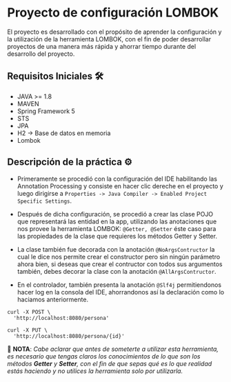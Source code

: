 # Proyecto de configuración LOMBOK
El proyecto es desarrollado con el propósito de aprender la configuración y la utilización de la herramienta LOMBOK,
con el fin de poder desarrollar proyectos de una manera más rápida y ahorrar tiempo durante del desarrollo del proyecto.

## Requisitos Iniciales 🛠️
* JAVA >= 1.8
* MAVEN
* Spring Framework 5
* STS
* JPA
* H2 -> Base de datos en memoria
* Lombok

## Descripción de la práctica ⚙️

* Primeramente se procedió con la configuración del IDE habilitando las Annotation Processing y consiste en hacer clic dereche en el proyecto
y luego dirigirse a `Properties -> Java Compiler -> Enabled Project Specific Settings`.

* Después de dicha configuración, se procedió a crear las clase POJO que representará las entidad en la app, utilizando las anotaciones que nos provee la herramienta LOMBOK:
`@Getter, @Setter` éste caso para las propiedades de la clase que requieres los métodos Getter y Setter.

* La clase también fue decorada con la anotación `@NoArgsContructor` la cual le dice nos permite crear el constructor pero sin ningún parámetro ahora bien, si deseas que crear
el contructor con todos sus argumentos también, debes decorar la clase con la anotación `@AllArgsContructor`.

* En el controlador, también presenta la anotación `@Slf4j` permitiendonos hacer log en la consola del IDE, ahorrandonos así la declaración como lo haciamos anteriormente.
```
curl -X POST \
  'http://localhost:8080/persona'
  
curl -X PUT \
  'http://localhost:8080/persona/{id}'
```

📌 **NOTA**: *Cabe aclarar que antes de someterte a utilizar esta herramienta, es necesario que tengas claros los conocimientos de lo que son los métodos **Getter** y **Setter**, con el fin de que sepas qué es lo que realidad estás haciendo y no utilices la herramienta solo por utilizarla.*